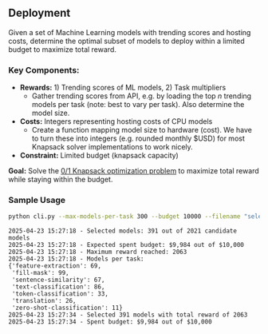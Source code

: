 
## Deployment
Given a set of Machine Learning models with trending scores and hosting costs, determine the optimal subset of models to deploy within a limited budget to maximize total reward.

### Key Components:

* **Rewards:** 1) Trending scores of ML models, 2) Task multipliers
   * Gather trending scores from API, e.g. by loading the top _n_ trending models per task (note: best to vary per task). Also determine the model size.
* **Costs:** Integers representing hosting costs of CPU models
   * Create a function mapping model size to hardware (cost). We have to turn these into integers (e.g. rounded monthly $USD) for most Knapsack solver implementations to work nicely.
* **Constraint:** Limited budget (knapsack capacity)

**Goal:** Solve the [0/1 Knapsack optimization problem](https://en.wikipedia.org/wiki/Knapsack_problem#0-1_knapsack_problem) to maximize total reward while staying within the budget.

### Sample Usage

```bash
python cli.py --max-models-per-task 300 --budget 10000 --filename "selected_models" --dry
```

```
2025-04-23 15:27:18 - Selected models: 391 out of 2021 candidate models
2025-04-23 15:27:18 - Expected spent budget: $9,984 out of $10,000                                                                                                                           
2025-04-23 15:27:18 - Maximum reward reached: 2063
2025-04-23 15:27:18 - Models per task:
{'feature-extraction': 69,
 'fill-mask': 99,
 'sentence-similarity': 67,
 'text-classification': 86,
 'token-classification': 33,
 'translation': 26,
 'zero-shot-classification': 11}
2025-04-23 15:27:34 - Selected 391 models with total reward of 2063
2025-04-23 15:27:34 - Spent budget: $9,984 out of $10,000
```